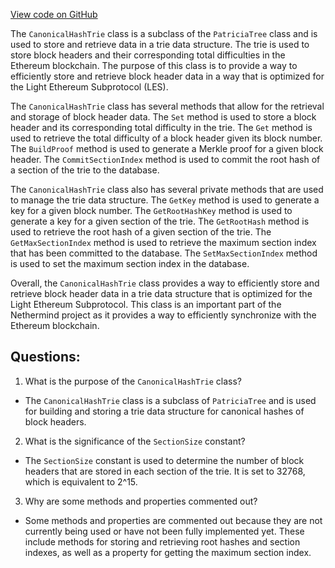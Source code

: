 [View code on GitHub](https://github.com/NethermindEth/nethermind/src/Nethermind/Nethermind.Synchronization/LesSync/CanonicalHashTrie.cs)

The `CanonicalHashTrie` class is a subclass of the `PatriciaTree` class and is used to store and retrieve data in a trie data structure. The trie is used to store block headers and their corresponding total difficulties in the Ethereum blockchain. The purpose of this class is to provide a way to efficiently store and retrieve block header data in a way that is optimized for the Light Ethereum Subprotocol (LES).

The `CanonicalHashTrie` class has several methods that allow for the retrieval and storage of block header data. The `Set` method is used to store a block header and its corresponding total difficulty in the trie. The `Get` method is used to retrieve the total difficulty of a block header given its block number. The `BuildProof` method is used to generate a Merkle proof for a given block header. The `CommitSectionIndex` method is used to commit the root hash of a section of the trie to the database.

The `CanonicalHashTrie` class also has several private methods that are used to manage the trie data structure. The `GetKey` method is used to generate a key for a given block number. The `GetRootHashKey` method is used to generate a key for a given section of the trie. The `GetRootHash` method is used to retrieve the root hash of a given section of the trie. The `GetMaxSectionIndex` method is used to retrieve the maximum section index that has been committed to the database. The `SetMaxSectionIndex` method is used to set the maximum section index in the database.

Overall, the `CanonicalHashTrie` class provides a way to efficiently store and retrieve block header data in a trie data structure that is optimized for the Light Ethereum Subprotocol. This class is an important part of the Nethermind project as it provides a way to efficiently synchronize with the Ethereum blockchain.
## Questions: 
 1. What is the purpose of the `CanonicalHashTrie` class?
- The `CanonicalHashTrie` class is a subclass of `PatriciaTree` and is used for building and storing a trie data structure for canonical hashes of block headers.

2. What is the significance of the `SectionSize` constant?
- The `SectionSize` constant is used to determine the number of block headers that are stored in each section of the trie. It is set to 32768, which is equivalent to 2^15.

3. Why are some methods and properties commented out?
- Some methods and properties are commented out because they are not currently being used or have not been fully implemented yet. These include methods for storing and retrieving root hashes and section indexes, as well as a property for getting the maximum section index.